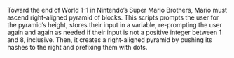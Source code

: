 Toward the end of World 1-1 in Nintendo’s Super Mario Brothers, Mario must ascend right-aligned pyramid of blocks. This scripts prompts the user for the pyramid’s height, stores their input in a variable, re-prompting the user again and again as needed if their input is not a positive integer between 1 and 8, inclusive. Then, it creates a right-aligned pyramid by pushing its hashes to the right and prefixing them with dots.
